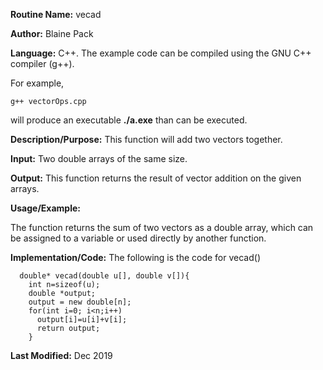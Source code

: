 **Routine Name:**           vecad

**Author:** Blaine Pack

**Language:** C++. The example code can be compiled using the GNU C++ compiler (g++).

For example,

    g++ vectorOps.cpp

will produce an executable **./a.exe** than can be executed.

**Description/Purpose:** This function will add two vectors together.

**Input:** Two double arrays of the same size.

**Output:** This function returns the result of vector addition on the given arrays.

**Usage/Example:**

The function returns the sum of two vectors as a double array, which
can be assigned to a variable or used directly by another function.

**Implementation/Code:** The following is the code for vecad()

      double* vecad(double u[], double v[]){
        int n=sizeof(u);
        double *output;
        output = new double[n];
        for(int i=0; i<n;i++)
          output[i]=u[i]+v[i];
          return output;
        }

**Last Modified:** Dec 2019
